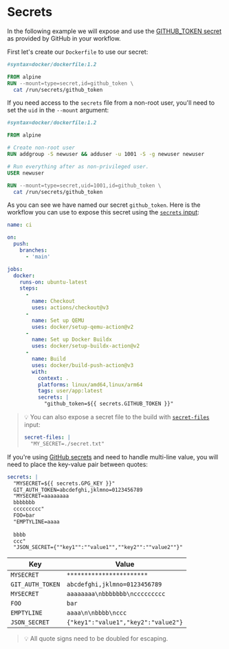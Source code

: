 # Secrets

In the following example we will expose and use the [GITHUB_TOKEN secret](https://docs.github.com/en/actions/reference/authentication-in-a-workflow#about-the-github_token-secret)
as provided by GitHub in your workflow.

First let's create our `Dockerfile` to use our secret:

```Dockerfile
#syntax=docker/dockerfile:1.2

FROM alpine
RUN --mount=type=secret,id=github_token \
  cat /run/secrets/github_token
```

If you need access to the `secrets` file from a non-root user, you'll need to set the `uid` in the `--mount` argument:

```Dockerfile
#syntax=docker/dockerfile:1.2

FROM alpine

# Create non-root user
RUN addgroup -S newuser && adduser -u 1001 -S -g newuser newuser

# Run everything after as non-privileged user.
USER newuser

RUN --mount=type=secret,uid=1001,id=github_token \
  cat /run/secrets/github_token
```

As you can see we have named our secret `github_token`. Here is the workflow you can use to expose this secret using
the [`secrets` input](../../README.md#inputs):

```yaml
name: ci

on:
  push:
    branches:
      - 'main'

jobs:
  docker:
    runs-on: ubuntu-latest
    steps:
      -
        name: Checkout
        uses: actions/checkout@v3
      -
        name: Set up QEMU
        uses: docker/setup-qemu-action@v2
      -
        name: Set up Docker Buildx
        uses: docker/setup-buildx-action@v2
      -
        name: Build
        uses: docker/build-push-action@v3
        with:
          context: .
          platforms: linux/amd64,linux/arm64
          tags: user/app:latest
          secrets: |
            "github_token=${{ secrets.GITHUB_TOKEN }}"
```

> :bulb: You can also expose a secret file to the build with [`secret-files`](../../README.md#inputs) input:
> ```yaml
> secret-files: |
>   "MY_SECRET=./secret.txt"
> ```

If you're using [GitHub secrets](https://docs.github.com/en/actions/reference/encrypted-secrets) and need to handle
multi-line value, you will need to place the key-value pair between quotes:

```yaml
secrets: |
  "MYSECRET=${{ secrets.GPG_KEY }}"
  GIT_AUTH_TOKEN=abcdefghi,jklmno=0123456789
  "MYSECRET=aaaaaaaa
  bbbbbbb
  ccccccccc"
  FOO=bar
  "EMPTYLINE=aaaa
  
  bbbb
  ccc"
  "JSON_SECRET={""key1"":""value1"",""key2"":""value2""}"
```

| Key                | Value                                            |
|--------------------|--------------------------------------------------|
| `MYSECRET`         | `***********************` |
| `GIT_AUTH_TOKEN`   | `abcdefghi,jklmno=0123456789` |
| `MYSECRET`         | `aaaaaaaa\nbbbbbbb\nccccccccc` |
| `FOO`              | `bar` |
| `EMPTYLINE`        | `aaaa\n\nbbbb\nccc` |
| `JSON_SECRET`      | `{"key1":"value1","key2":"value2"}` |

> :bulb: All quote signs need to be doubled for escaping.
